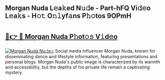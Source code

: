 ## Morgan Nuda L𝚎a𝚔ed N𝚞𝚍e - Part-hFQ Vi𝚍𝚎o L𝚎a𝚔s - H𝚘𝚝 O𝚗𝚕yf𝚊ns P𝚑𝚘tos 9OPmH

# <h2><a href="http://kf5k9qo.oniu.top/?m=Morgan+Nuda">🔗👉 🔴 Morgan Nuda P𝚑ot𝚘𝚜 V𝚒d𝚎o</a></h2>

[![Morgan Nuda Nu𝚍e𝚜](https://i.imgur.com/0qMVB7G.gif)](http://kf5k9qo.oniu.top/?m=Morgan+Nuda)
Social media influencer Morgan Nuda, known for disseminating dance and lifestyle information, featuring presentations and personal blogs. Morgan Nuda's public image is characterized by its warmth and accessibility, but the depths of his private life remain a captivating mystery.  
